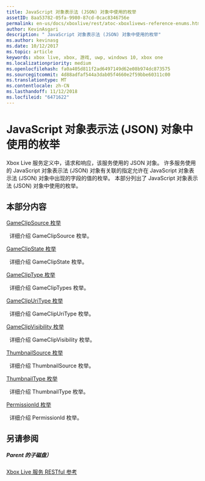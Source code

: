 ```yaml
---
title: JavaScript 对象表示法 (JSON) 对象中使用的枚举
assetID: 8aa53782-05fa-9980-87cd-0cac8346756e
permalink: en-us/docs/xboxlive/rest/atoc-xboxlivews-reference-enums.html
author: KevinAsgari
description: " JavaScript 对象表示法 (JSON) 对象中使用的枚举"
ms.author: kevinasg
ms.date: 10/12/2017
ms.topic: article
keywords: xbox live, xbox, 游戏, uwp, windows 10, xbox one
ms.localizationpriority: medium
ms.openlocfilehash: fa0a405d811f2ad6497149d62e08b974dc873575
ms.sourcegitcommit: 4d88adfaf544a3dab05f4660e2f59bbe60311c00
ms.translationtype: MT
ms.contentlocale: zh-CN
ms.lasthandoff: 11/12/2018
ms.locfileid: "6471622"
---
```

# <a name="enumerations-used-in-javascript-object-notation-json-objects"></a>JavaScript 对象表示法 (JSON) 对象中使用的枚举
 
Xbox Live 服务定义中，请求和响应，该服务使用的 JSON 对象。 许多服务使用的 JavaScript 对象表示法 (JSON) 对象有关联的指定允许在 JavaScript 对象表示法 (JSON) 对象中出现的字段的值的枚举。 本部分列出了 JavaScript 对象表示法 (JSON) 对象中使用的枚举。 
 
<a id="ID4EJB"></a>

 
## <a name="in-this-section"></a>本部分内容

[GameClipSource 枚举](gvr-enum-gameclipsource.md)

&nbsp;&nbsp;详细介绍 GameClipSource 枚举。 

[GameClipState 枚举](gvr-enum-gameclipstate.md)

&nbsp;&nbsp;详细介绍 GameClipState 枚举。 

[GameClipType 枚举](gvr-enum-gamecliptypes.md)

&nbsp;&nbsp;详细介绍 GameClipTypes 枚举。 

[GameClipUriType 枚举](gvr-enum-gameclipuritype.md)

&nbsp;&nbsp;详细介绍 GameClipUriType 枚举。 

[GameClipVisibility 枚举](gvr-enum-gameclipvisibility.md)

&nbsp;&nbsp;详细介绍 GameClipVisibility 枚举。 

[ThumbnailSource 枚举](gvr-enum-thumbnailsource.md)

&nbsp;&nbsp;详细介绍 ThumbnailSource 枚举。 

[ThumbnailType 枚举](gvr-enum-thumbnailtype.md)

&nbsp;&nbsp;详细介绍 ThumbnailType 枚举。 

[PermissionId 枚举](privacy-enum-permissionid.md)

&nbsp;&nbsp;详细介绍 PermissionId 枚举。 
 
<a id="ID4EGC"></a>

 
## <a name="see-also"></a>另请参阅
 
<a id="ID4EIC"></a>

 
##### <a name="parent"></a>Parent 的子磁盘） 

[Xbox Live 服务 RESTful 参考](../atoc-xboxlivews-reference.md)

   